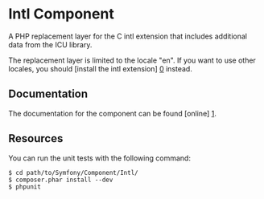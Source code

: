 Intl Component
=============

A PHP replacement layer for the C intl extension that includes additional data
from the ICU library.

The replacement layer is limited to the locale "en". If you want to use other
locales, you should [install the intl extension] [0] instead.

Documentation
-------------

The documentation for the component can be found [online] [1].

Resources
---------

You can run the unit tests with the following command:

    $ cd path/to/Symfony/Component/Intl/
    $ composer.phar install --dev
    $ phpunit

[0]: http://www.php.net/manual/en/intl.setup.php
[1]: http://symfony.com/doc/2.4/components/intl.html
